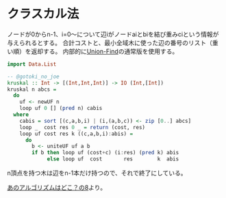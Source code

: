# クラスカル法

ノードが0からn-1、i=0～について辺iがノードaiとbiを結び重みciという情報が与えられるとする。
合計コストと、最小全域木に使った辺の番号のリスト（重い順）を返却する。
内部的に[Union-Find](/ad/misc/unionfind/)の通常版を使用する。

```haskell
import Data.List

-- @gotoki_no_joe
kruskal :: Int -> [(Int,Int,Int)] -> IO (Int,[Int])
kruskal n abcs =
  do
    uf <- newUF n
    loop uf 0 [] (pred n) cabis
  where
    cabis = sort [(c,a,b,i) | (i,(a,b,c)) <- zip [0..] abcs]
    loop _  cost res 0 _ = return (cost, res)
    loop uf cost res k ((c,a,b,i):abis) =
      do
        b <- uniteUF uf a b
        if b then loop uf (cost+c) (i:res) (pred k) abis
             else loop uf  cost       res        k  abis
```

n頂点を持つ木は辺をn-1本だけ持つので、それで終了にしている。

[あのアルゴリズムはどこ？の8](/readings/whereis/08.kruskal/)より。
